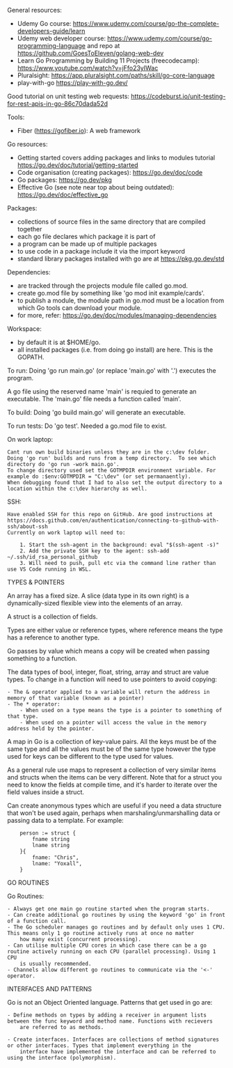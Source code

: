 
General resources:

- Udemy Go course: https://www.udemy.com/course/go-the-complete-developers-guide/learn
- Udemy web developer course: https://www.udemy.com/course/go-programming-language and repo at https://github.com/GoesToEleven/golang-web-dev
- Learn Go Programming by Building 11 Projects (freecodecamp): https://www.youtube.com/watch?v=jFfo23yIWac
- Pluralsight: https://app.pluralsight.com/paths/skill/go-core-language
- play-with-go https://play-with-go.dev/


Good tutorial on unit testing web requests: https://codeburst.io/unit-testing-for-rest-apis-in-go-86c70dada52d

Tools:

- Fiber (https://gofiber.io): A web framework

Go resources:

- Getting started covers adding packages and links to modules tutorial https://go.dev/doc/tutorial/getting-started
- Code organisation (creating packages): https://go.dev/doc/code
- Go packages: https://go.dev/pkg
- Effective Go (see note near top about being outdated): https://go.dev/doc/effective_go


Packages:
- collections of source files in the same directory that are compiled together
- each go file declares which package it is part of
- a program can be made up of multiple packages
- to use code in a package include it via the import keyword
- standard library packages installed with go are at https://pkg.go.dev/std


Dependencies:
- are tracked through the projects module file called go.mod.
- create go.mod file by something like 'go mod init example/cards'.
- to publish a module, the module path in go.mod must be a location from which Go tools can download your module. 
- for more, refer: https://go.dev/doc/modules/managing-dependencies


Workspace:
- by default it is at $HOME/go.
- all installed packages (i.e. from doing go install) are here. This is the GOPATH.





To run: Doing 'go run main.go' (or replace 'main.go' with '.') executes the program.

A go file using the reserved name 'main' is requied to generate an executable. The 'main.go' file needs a function called 'main'.

To build: Doing 'go build main.go' will generate an executable.

To run tests: Do 'go test'. Needed a go.mod file to exist.


On work laptop:

    Cant run own build binaries unless they are in the c:\dev folder.
    Doing 'go run' builds and runs from a temp directory.  To see which directory do 'go run -work main.go'.
    To change directory used set the GOTMPDIR environment variable. For example do :$env:GOTMPDIR = "C:\dev" (or set permanaently).
    When debugging found that I had to also set the output directory to a location within the c:\dev hierarchy as well.

SSH:

    Have enabled SSH for this repo on GitHub. Are good instructions at https://docs.github.com/en/authentication/connecting-to-github-with-ssh/about-ssh
    Currently on work laptop will need to:

        1. Start the ssh-agent in the background: eval "$(ssh-agent -s)"
        2. Add the private SSH key to the agent: ssh-add ~/.ssh/id_rsa_personal_github
        3. Will need to push, pull etc via the command line rather than use VS Code running in WSL.


TYPES & POINTERS

An array has a fixed size. A slice (data type in its own right) is a dynamically-sized flexible view into the elements of an array. 

A struct is a collection of fields.

Types are either value or reference types, where reference means the type has a reference to another type.

Go passes by value which means a copy will be created when passing something to a function.

The data types of bool, integer, float, string, array and struct are value types. To change in a function will need to use pointers to avoid copying:

    - The & operator applied to a variable will return the address in memory of that variable (known as a pointer)
    - The * operator:
        - When used on a type means the type is a pointer to something of that type.
        - When used on a pointer will access the value in the memory address held by the pointer.

A map in Go is a collection of key-value pairs. All the keys must be of the same type and all the values must be of the same type however the type
used for keys can be different to the type used for values.

As a general rule use maps to represent a collection of very similar items and structs when the items can be very different. Note that for 
a struct you need to know the fields at compile time, and it's harder to iterate over the field values inside a struct.

Can create anonymous types which are useful if you need a data structure that won't be used again, perhaps when marshaling/unmarshalling data or
passing data to a template. For example:

        person := struct {
            fname string
            lname string
        }{
            fname: "Chris",
            lname: "Yoxall",
        }


GO ROUTINES

Go Routines:

    - Always get one main go routine started when the program starts.
    - Can create additional go routines by using the keyword 'go' in front of a function call.
    - The Go scheduler manages go routines and by default only uses 1 CPU. This means only 1 go routine actively runs at once no matter
        how many exist (concurrent processing).
    - Can utilise multiple CPU cores in which case there can be a go routine actively running on each CPU (parallel processing). Using 1 CPU
        is usually recommended.
    - Channels allow different go routines to communicate via the '<-' operator.



INTERFACES AND PATTERNS

Go is not an Object Oriented language. Patterns that get used in go are:

    - Define methods on types by adding a receiver in argument lists between the func keyword and method name. Functions with recievers 
        are referred to as methods.

    - Create interfaces. Interfaces are collections of method signatures or other interfaces. Types that implement everything in the
        interface have implemented the interface and can be referred to using the interface (polymorphism).

